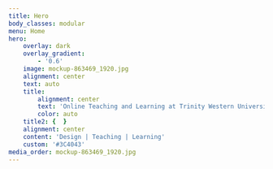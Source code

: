 ```yaml
---
title: Hero
body_classes: modular
menu: Home
hero:
    overlay: dark
    overlay_gradient:
        - '0.6'
    image: mockup-863469_1920.jpg
    alignment: center
    text: auto
    title:
        alignment: center
        text: 'Online Teaching and Learning at Trinity Western University'
        color: auto
    title2: {  }
    alignment: center
    content: 'Design | Teaching | Learning'
    custom: '#3C4043'
media_order: mockup-863469_1920.jpg
---
```

